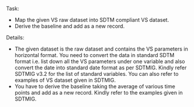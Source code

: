 Task:
* Map the given VS raw dataset into SDTM compliant VS dataset. 
* Derive the baseline and add as a new record.
  
Details: 
- The given dataset is the raw dataset and contains the VS parameters in 
horizontal format. You need to convert the data in standard SDTM format 
i.e. list down all the VS parameters under one variable and also convert the 
date into standard date format as per SDTMIG. Kindly refer SDTMIG v3.2 for 
the list of standard variables. You can also refer to examples of VS dataset 
given in SDTMIG. 
- You have to derive the baseline taking the average of various time points and 
add as a new record. Kindly refer to the examples given in SDTMIG.



